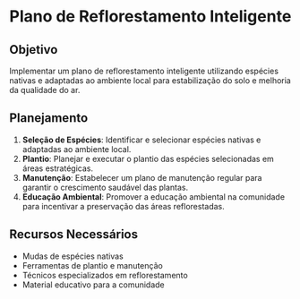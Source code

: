 
# Plano de Reflorestamento Inteligente

## Objetivo
Implementar um plano de reflorestamento inteligente utilizando espécies nativas e adaptadas ao ambiente local para estabilização do solo e melhoria da qualidade do ar.

## Planejamento
1. **Seleção de Espécies**: Identificar e selecionar espécies nativas e adaptadas ao ambiente local.
2. **Plantio**: Planejar e executar o plantio das espécies selecionadas em áreas estratégicas.
3. **Manutenção**: Estabelecer um plano de manutenção regular para garantir o crescimento saudável das plantas.
4. **Educação Ambiental**: Promover a educação ambiental na comunidade para incentivar a preservação das áreas reflorestadas.

## Recursos Necessários
- Mudas de espécies nativas
- Ferramentas de plantio e manutenção
- Técnicos especializados em reflorestamento
- Material educativo para a comunidade
